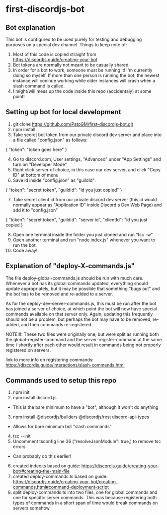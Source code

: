 # first-discordjs-bot

## Bot explanation

This bot is configured to be used purely for testing and debugging purposes on a special dev channel. Things to keep note of:

1. Most of this code is copied straight from https://discordjs.guide/creating-your-bot
2. Bot tokens are normally not meant to be casually shared
3. In order for a bot to work, someone must be running it! I'm currently doing so myself. If more than one person is running the bot, the newest instance will coninue working while older instances will crash when a slash command is called.
4. I might/will mess up the code inside this repo (accidentaly) at some point!

## Setting up bot for local development

1. git clone https://github.com/PatoGM/first-discordjs-bot.git
2. npm install
3. Take secret bot token from our private discord dev server and place into a file called "config.json" as follows:

{
	"token": "token goes here"
}

4. Go to discord.com, User settings, "Advanced" under "App Settings" and turn on "Developer Mode"
5. Right click server of choice, in this case our dev server, and click "Copy ID" at bottom of menu
6. Save id inside "config.json" as "guildId":

{
	"token": "secret token",
    "guildId": "id you just copied"
}

7. Take secret client id from our private discord dev server (this id would normally appear as "Application ID" inside Discord's Dev Web Page) and add it to "config.json"

{
	"token": "secret token",
    "guildId": "server id",
    "clientId": "id you just copied
}

8. Open one terminal inside the folder you just cloned and run "tsc -w"
9. Open another terminal and run "node index.js" whenever you want to run the bot.
10. Code away!

## Explanation of "deploy-X-commands.js"

The file deploy-global-commands.js should be run with much care. Whenever a bot has its global commands updated, everything should update appropriately, but it may be possible that something "bugs out" and the bot has to be removed and re-added to a server.

As for the deploy-dev-server-commands.js, this must be run after the bot has joined a server of choice, at which point the bot will now have special commands available on that server only. Again, updating this frequently should not be a problem, but perhaps the bot may have to be removed, re-added, and then commands re-registered.

NOTE!!!: These two files were originally one, but were split as running both the global-register-command and the server-register-command at the same time / shortly after each other would result in commands being not properly registered on servers.

link to more info on registering commands: https://discordjs.guide/interactions/slash-commands.html

## Commands used to setup this repo

1. npm init
2. npm install discord.js
- This is the bare minimum to have a "bot", although it won't do anything
3. npm install @discordjs/builders @discordjs/rest discord-api-types
- Allows for bare minimum bot "slash commands"
4. tsc --init
5. Uncomment tsconfig line 36 ("resolveJsonModule": true,) to remove tsc errors
- Can probably do this earlier!
6. created index.ts based on guide: https://discordjs.guide/creating-your-bot/#creating-the-main-file
7. created deploy-commands.ts based on guide: https://discordjs.guide/creating-your-bot/creating-commands.html#command-deployment-script
8. split deploy-commands.ts into two files, one for global commands and one for specific server commands. This was because registering both types of commands in a short span of time would break commands on servers somehow.